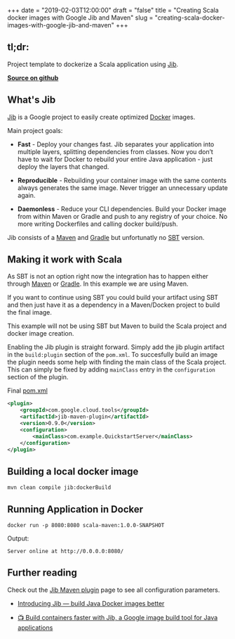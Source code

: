 +++
date = "2019-02-03T12:00:00"
draft = "false"
title = "Creating Scala docker images with Google Jib and Maven"
slug = "creating-scala-docker-images-with-google-jib-and-maven"
+++

## tl;dr:

Project template to dockerize a Scala application using [Jib](https://github.com/GoogleContainerTools/jib).

[**Source on github**](https://github.com/olsio/scala-101/tree/master/scala-docker)

## What's Jib

[Jib](https://github.com/GoogleContainerTools/jib) is a Google project to easily create optimized [Docker](https://www.docker.com/) images.

Main project goals:

- **Fast** - Deploy your changes fast. Jib separates your application into multiple layers, splitting dependencies from classes. Now you don’t have to wait for Docker to rebuild your entire Java application - just deploy the layers that changed.

- **Reproducible** - Rebuilding your container image with the same contents always generates the same image. Never trigger an unnecessary update again.

- **Daemonless** - Reduce your CLI dependencies. Build your Docker image from within Maven or Gradle and push to any registry of your choice. No more writing Dockerfiles and calling docker build/push.

Jib consists of a [Maven](https://github.com/GoogleContainerTools/jib/tree/master/jib-maven-plugin) and [Gradle](https://github.com/GoogleContainerTools/jib/tree/master/jib-gradle-plugin) but unfortunatly no [SBT](https://www.scala-sbt.org/) version.

## Making it work with Scala

As SBT is not an option right now the integration has to happen either through [Maven](https://maven.apache.org/) or [Gradle](https://gradle.org/). In this example we are using Maven.

If you want to continue using SBT you could build your artifact using SBT and then just have it as a dependency in a Maven/Docken project to build the final image.

This example will not be using SBT but Maven to build the Scala project and docker image creation.

Enabling the Jib plugin is straight forward. Simply add the jib plugin artifact in the `build:plugin` section of the `pom.xml`. To succesfully build an image the plugin needs some help with finding the main class of the Scala project. This can simply be fixed by adding `mainClass` entry in the `configuration` section of the plugin.

Final [pom.xml](https://github.com/olsio/scala-101/blob/master/scala-docker/pom.xml)

```xml
<plugin>
    <groupId>com.google.cloud.tools</groupId>
    <artifactId>jib-maven-plugin</artifactId>
    <version>0.9.0</version>
    <configuration>
        <mainClass>com.example.QuickstartServer</mainClass>
    </configuration>
</plugin>
```

## Building a local docker image

```
mvn clean compile jib:dockerBuild
```

## Running Application in Docker

```
docker run -p 8080:8080 scala-maven:1.0.0-SNAPSHOT
```

Output:

```
Server online at http://0.0.0.0:8080/
```

## Further reading

Check out the [Jib Maven plugin](https://github.com/GoogleContainerTools/jib/tree/master/jib-maven-plugin) page to see all configuration parameters.

- [Introducing Jib — build Java Docker images better](https://cloudplatform.googleblog.com/2018/07/introducing-jib-build-java-docker-images-better.html)

- [📺 Build containers faster with Jib, a Google image build tool for Java applications](https://www.youtube.com/watch?v=H6gR_Cv4yWI)
